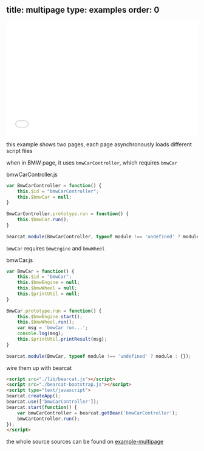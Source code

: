 title: multipage
type: examples
order: 0
---

<iframe width="100%" height="300" src="bearcat-examples/example-multipage/car_BMW.html" allowfullscreen="allowfullscreen" frameborder="0"></iframe>

this example shows two pages, each page asynchronously loads different script files  

when in BMW page, it uses `bmwCarController`, which requires `bmwCar`  

bmwCarController.js
``` js
var BmwCarController = function() {
    this.$id = "bmwCarController";
    this.$bmwCar = null;
}
  
BmwCarController.prototype.run = function() {
    this.$bmwCar.run();
}
  
bearcat.module(BmwCarController, typeof module !== 'undefined' ? module : {});
```

`bmwCar` requires `bmwEngine` and `bmwWheel`  

bmwCar.js
``` js
var BmwCar = function() {
    this.$id = "bmwCar";
    this.$bmwEngine = null;
    this.$bmwWheel = null;
    this.$printUtil = null;
}
  
BmwCar.prototype.run = function() {
    this.$bmwEngine.start();
    this.$bmwWheel.run();
    var msg = 'bmwCar run...';
    console.log(msg);
    this.$printUtil.printResult(msg);
}
  
bearcat.module(BmwCar, typeof module !== 'undefined' ? module : {});
```

wire them up with bearcat  
``` html
<script src="./lib/bearcat.js"></script>
<script src="./bearcat-bootstrap.js"></script>
<script type="text/javascript">
bearcat.createApp();
bearcat.use(['bmwCarController']);
bearcat.start(function() {
    var bmwCarController = bearcat.getBean('bmwCarController');
    bmwCarController.run();
});
</script>
```

the whole source sources can be found on [example-multipage](https://github.com/bearcatjs/bearcat-examples/tree/master/example-multipage)